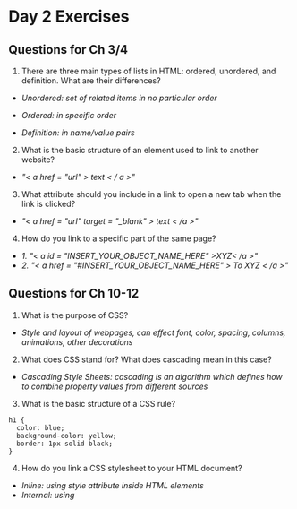 # Day 2 Exercises

## Questions for Ch 3/4

1. There are three main types of lists in HTML: ordered, unordered, and definition. What are their differences?

* *Unordered: set of related items in no particular order*

* *Ordered: in specific order*

* *Definition: in name/value pairs*

2. What is the basic structure of an element used to link to another website?

* *"< a href = "url" > text < / a >"*

3. What attribute should you include in a link to open a new tab when the link is clicked?

* *"< a href = "url" target = "_blank" > text < /a >"*

4. How do you link to a specific part of the same page?

* *1. "< a id = "INSERT_YOUR_OBJECT_NAME_HERE" >XYZ< /a >"*
* *2. "< a href = "#INSERT_YOUR_OBJECT_NAME_HERE" > To XYZ < /a >"*


## Questions for Ch 10-12

1. What is the purpose of CSS?

* *Style and layout of webpages, can effect font, color, spacing, columns, animations, other decorations*

2. What does CSS stand for? What does cascading mean in this case?

* *Cascading Style Sheets: cascading is an algorithm which defines how to combine property values from different sources*

3. What is the basic structure of a CSS rule?

```
h1 {
  color: blue;
  background-color: yellow;
  border: 1px solid black;
}
```

4. How do you link a CSS stylesheet to your HTML document?

* *Inline: using style attribute inside HTML elements*
* *Internal: using <style> element in <head>*
* *External: using <link> element to link to external CSS file*

5. When is it useful to use external stylesheets as opposed to using internal CSS?

* *Internal can be used for a single webpage, but external can be used to provide rules for an entire site*

6. Describe what a color hex code is.

* *6 symbol code for colors which references level of red, green, and blue in a color*

7. What are the three parts of an HSL color property?

* *Hue (color), saturation (how vivid/intense), lightness (how light or dark)*

8. In the world of typeface, what are the three main categories of fonts? What are the differences between them?

* *Serif, sans-serif, script (joined letter, cursive)*

9. When specifying font-size, what are the main three units used?

* *Points (12pt), pixels (10px), em (relative to parent element), percent (110%), vw (viewpoint width)*
* *Font-size: x-small/medium/xx-large*
